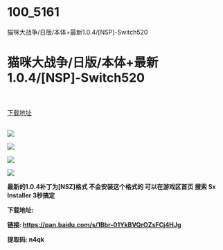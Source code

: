 # 100_5161
猫咪大战争/日版/本体+最新1.0.4/[NSP]-Switch520
# 猫咪大战争/日版/本体+最新1.0.4/[NSP]-Switch520
 <br/></br>
[下载地址](https://www.switch520.cc/article/5161 "下载地址")
<br/></br>

<p><span><strong><img src="https://ae01.alicdn.com/kf/U8503501ed6884dbcadf6d308cf8cf5e35.jpg"></strong></span></p>
<p><img src="https://ae01.alicdn.com/kf/U5287ac596c414e7585394fc41e8444631.jpg"></p>
<p><img src="https://ae01.alicdn.com/kf/Ufd6fcc2d976446a6a998b4eedf8017e2c.jpg"></p>
<p><img src="https://ae01.alicdn.com/kf/Ud569d2a8743a4c2094d96f7baeda26be4.jpg"></p>
<p><span></span></p>
<p><span><strong>最新的1.0.4补丁为[NSZ]格式 不会安装这个格式的 可以在游戏区首页 搜索 Sx Installer 3秒搞定</strong></span></p>
<p><span><strong>下载地址:</strong></span></p>
<p><span><strong>链接: <a href="https://pan.baidu.com/s/1Bbr-01YkBVQrOZsFCj4HJg" target="_self" rel="noopener noreferrer">https://pan.baidu.com/s/1Bbr-01YkBVQrOZsFCj4HJg</a>&nbsp;</strong></span></p>
<p><span><strong>提取码: n4qk</strong></span></p>
